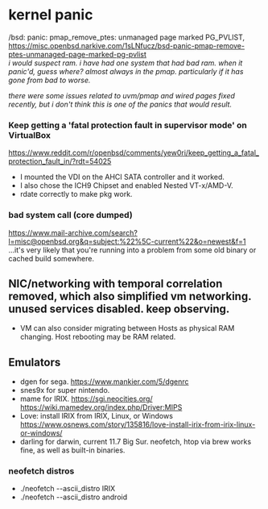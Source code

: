 # kernel panic
 /bsd: panic: pmap_remove_ptes: unmanaged page marked PG_PVLIST, <br>
 https://misc.openbsd.narkive.com/1sLNfucz/bsd-panic-pmap-remove-ptes-unmanaged-page-marked-pg-pvlist <br>
 <i>i would suspect ram. i have had one system that had bad ram. when it
panic'd, guess where? almost always in the pmap. particularly if it has
gone from bad to worse.

there were some issues related to uvm/pmap and wired pages fixed recently,
but i don't think this is one of the panics that would result.</i> 
### Keep getting a 'fatal protection fault in supervisor mode' on VirtualBox
https://www.reddit.com/r/openbsd/comments/yew0ri/keep_getting_a_fatal_protection_fault_in/?rdt=54025
 - I mounted the VDI on the AHCI SATA controller and it worked.
 - I also chose the ICH9 Chipset and enabled Nested VT-x/AMD-V.
 - rdate correctly to make pkg work.
### bad system call (core dumped)
https://www.mail-archive.com/search?l=misc@openbsd.org&q=subject:%22%5C-current%22&o=newest&f=1 <br>
...it's very likely that you're
running into a problem from some old binary or cached build somewhere.
## NIC/networking with temporal correlation removed, which also simplified vm networking. unused services disabled. keep observing.
 - VM can also consider migrating between Hosts as physical RAM changing. Host rebooting may be RAM related.
## Emulators
 - dgen for sega. https://www.mankier.com/5/dgenrc
 - snes9x for super nintendo.
 - mame for IRIX. https://sgi.neocities.org/
<br> https://wiki.mamedev.org/index.php/Driver:MIPS
- Love: install IRIX from IRIX, Linux, or Windows 
<br> https://www.osnews.com/story/135816/love-install-irix-from-irix-linux-or-windows/
 - darling for darwin, current 11.7 Big Sur. neofetch, htop via brew works fine, as well as built-in binaries.
### neofetch distros
 - ./neofetch --ascii_distro IRIX
 - ./neofetch --ascii_distro android
